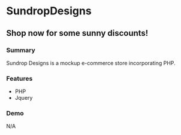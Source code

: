 # SundropDesigns
## Shop now for some sunny discounts!

### Summary
Sundrop Designs is a mockup e-commerce store incorporating PHP.

### Features
* PHP
* Jquery

### Demo
N/A
